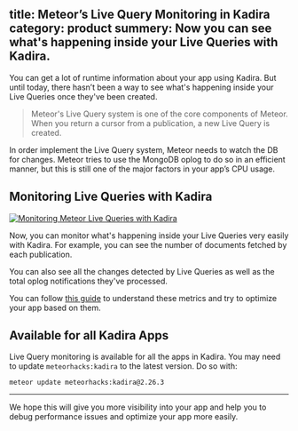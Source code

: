 title: Meteor’s Live Query Monitoring in Kadira
category: product
summery: Now you can see what's happening inside your Live Queries with Kadira.
---

You can get a lot of runtime information about your app using Kadira. But until today, there hasn’t been a way to see what's happening inside your Live Queries once they've been created. 

> Meteor's Live Query system is one of the core components of Meteor. When you return a cursor from a publication, a new Live Query is created.

In order implement the Live Query system, Meteor needs to watch the DB for changes. Meteor tries to use the MongoDB oplog to do so in an efficient manner, but this is still one of the major factors in your app’s CPU usage.

## Monitoring Live Queries with Kadira

[![Monitoring Meteor Live Queries with Kadira](https://cldup.com/0BNXNeDcnn.png)](https://ui.kadira.io/apps/AUTO/dashboard/live_queries)

Now, you can monitor what's happening inside your Live Queries very easily with Kadira. For example, you can see the number of documents fetched by each publication.

You can also see all the changes detected by Live Queries as well as the total oplog notifications they've processed.

You can follow [this guide](https://kadira.io/academy/meteor-performance-101/content/optimizing-your-app-for-live-queries) to understand these metrics and try to optimize your app based on them.

## Available for all Kadira Apps

Live Query monitoring is available for all the apps in Kadira. You may need to update `meteorhacks:kadira` to the latest version. Do so with:

```
meteor update meteorhacks:kadira@2.26.3
```

<hr />

We hope this will give you more visibility into your app and help you to debug performance issues and optimize your app more easily.
